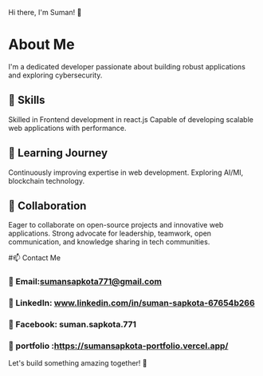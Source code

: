 Hi there, I'm Suman! 👋

# About Me
I'm a dedicated developer passionate about building robust applications and exploring cybersecurity.

## 🔧 Skills
Skilled in Frontend development in react.js
Capable of developing scalable web applications with performance.
## 🌱 Learning Journey
Continuously improving expertise in web development.
Exploring AI/Ml, blockchain technology.
## 👯 Collaboration
Eager to collaborate on open-source projects and innovative web applications.
Strong advocate for leadership, teamwork, open communication, and knowledge sharing in tech communities.

#📫 Contact Me
### 📧 Email:sumansapkota771@gmail.com
### 🔗 LinkedIn: www.linkedin.com/in/suman-sapkota-67654b266
### 📘 Facebook: suman.sapkota.771
### 🔗 portfolio :https://sumansapkota-portfolio.vercel.app/
Let's build something amazing together! 🚀
